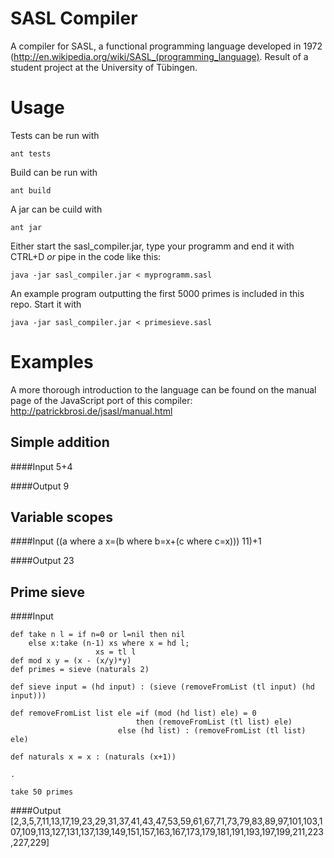 SASL Compiler
============

A compiler for SASL, a functional programming language developed in 1972 (http://en.wikipedia.org/wiki/SASL_(programming_language). Result of a student project at the University of Tübingen.

Usage
=====

Tests can be run with
    
    ant tests

Build can be run with

    ant build

A jar can be cuild with

    ant jar

Either start the sasl\_compiler.jar, type your programm and end it with CTRL+D _or_ pipe in the code like this:

    java -jar sasl_compiler.jar < myprogramm.sasl

An example program outputting the first 5000 primes is included in this repo. Start it with

    java -jar sasl_compiler.jar < primesieve.sasl

Examples
========

A more thorough introduction to the language can be found on the manual page of the JavaScript port of this compiler: http://patrickbrosi.de/jsasl/manual.html

Simple addition
---------------
####Input
    5+4

####Output
    9

Variable scopes
---------------
####Input
    ((a where a x=(b where b=x+(c where c=x))) 11)+1

####Output
    23

Prime sieve
----------
####Input
```
def take n l = if n=0 or l=nil then nil
	else x:take (n-1) xs where x = hd l;
				   xs = tl l
def mod x y = (x - (x/y)*y)
def primes = sieve (naturals 2)

def sieve input = (hd input) : (sieve (removeFromList (tl input) (hd input)))

def removeFromList list ele =if (mod (hd list) ele) = 0
							then (removeFromList (tl list) ele)
						else (hd list) : (removeFromList (tl list) ele)

def	naturals x = x : (naturals (x+1))

.

take 50 primes
```
####Output
    [2,3,5,7,11,13,17,19,23,29,31,37,41,43,47,53,59,61,67,71,73,79,83,89,97,101,103,107,109,113,127,131,137,139,149,151,157,163,167,173,179,181,191,193,197,199,211,223,227,229]
